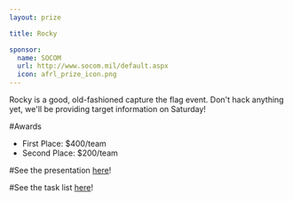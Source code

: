 ```yaml
---
layout: prize 

title: Rocky 

sponsor:
  name: SOCOM 
  url: http://www.socom.mil/default.aspx
  icon: afrl_prize_icon.png
---
```

Rocky is a good, old-fashioned capture the flag event. Don't hack anything yet,  we'll be providing target information on Saturday!

#Awards

* First Place: $400/team
* Second Place: $200/team

#See the presentation [here](https://s3.amazonaws.com/labhack-resources/Rocky/Rocky-Hackathon_Slides.pdf)!

#See the task list [here](https://s3.amazonaws.com/labhack-resources/Rocky/Rocky-Hackathon_Checklist.pdf)!
